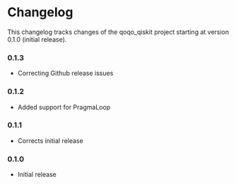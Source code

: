 # Changelog

This changelog tracks changes of the qoqo_qiskit project starting at version 0.1.0 (initial release).

### 0.1.3

* Correcting Github release issues

### 0.1.2

* Added support for PragmaLoop

### 0.1.1

* Corrects initial release

### 0.1.0

* Initial release